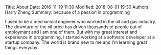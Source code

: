 Title: About
Date: 2016-11-19 11:30
Modified: 2018-08-01 19:30
Authors: Harry Zheng
Summary: because of a passion in programming


I used to be a mechanical engineer who worked in the oil and gas industry. The downturn of the oil price has driven thousands of people out of employment and I am one of them. But with my great interest and experience in programming, I started working at a software developer at a startup company. The world is brand new to me and I'm learning great things everyday. 


